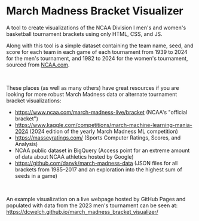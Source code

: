 # March Madness Bracket Visualizer

A tool to create visualizations of the NCAA Division I men's and women's basketball tournament brackets using only HTML, CSS, and JS.

Along with this tool is a simple dataset containing the team name, seed, and score for each team in each game of each tournament from 1939 to 2024 for the men's tournament, and 1982 to 2024 for the women's tournament, sourced from [NCAA.com](https://www.ncaa.com/).

<br/>

These places (as well as many others) have great resources if you are looking for more robust March Madness data or alternate tournament bracket visualizations:

- https://www.ncaa.com/march-madness-live/bracket (NCAA's "official bracket")
- https://www.kaggle.com/competitions/march-machine-learning-mania-2024 (2024 edition of the yearly March Madness ML competition)
- https://masseyratings.com/ (Sports Computer Ratings, Scores, and Analysis)
- NCAA public dataset in BigQuery (Access point for an extreme amount of data about NCAA athletics hosted by Google)
- https://github.com/danvk/march-madness-data (JSON files for all brackets from 1985–2017 and an exploration into the highest sum of seeds in a game)

<br/>

An example visualization on a live webpage hosted by GitHub Pages and populated with data from the 2023 men's tournament can be seen at:
     https://dcwelch.github.io/march_madness_bracket_visualizer/
